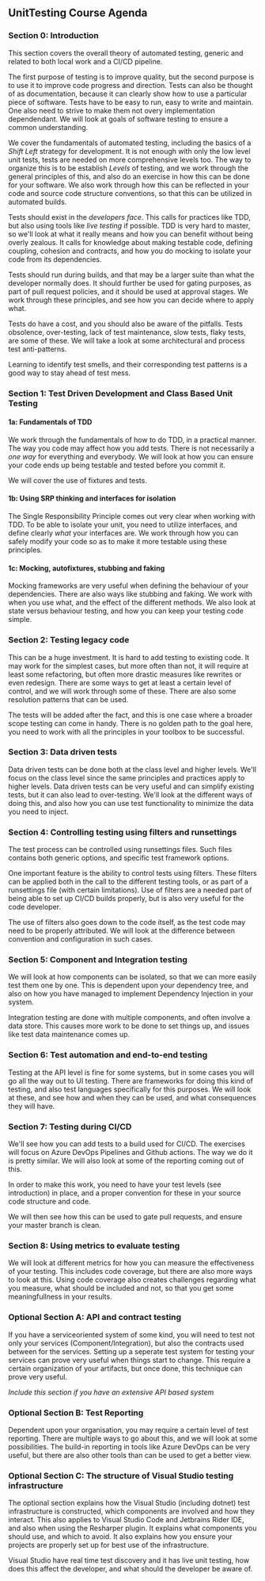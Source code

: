 ##  UnitTesting Course Agenda

### Section 0:  Introduction

This section covers the overall theory of automated testing, generic and related to both local work and a CI/CD pipeline.

The first purpose of testing is to improve quality, but the second purpose is to use it to improve code progress and direction.  Tests can also be thought of as documentation, because it can clearly show how to use a particular piece of software.
Tests have to be easy to run, easy to write and maintain. One also need to strive to make them not overy implementation dependendant. We will look at goals of software testing to ensure a common understanding.

We cover the fundamentals of automated testing, including the basics of a *Shift Left* strategy for development.  It is not enough with only the low level unit tests, tests are needed on more comprehensive levels too. The way to organize this is to be establish *Levels* of testing, and we work through the general principles of this, and also do an exercise in how this can be done for your software. We also work through how this can be reflected in your code and source code structure conventions, so that this can be utilized in automated builds.

Tests should exist in the *developers face*.  This calls for practices like TDD, but also using tools like *live testing* if possible.  TDD is very hard to master, so we'll look at what it really means and how you can benefit without being overly zealous.  It calls for knowledge about making testable code, defining coupling, cohesion and contracts, and how you do mocking to isolate your code from its dependencies.

Tests should run during builds, and that may be a larger suite than what the developer normally does.  It should further be used for gating purposes, as part of pull request policies, and it should be used at approval stages.  We work through these principles, and see how you can decide where to apply what.

Tests do have a cost, and you should also be aware of the pitfalls.  Tests obsolence, over-testing, lack of test maintenance, slow tests, flaky tests,  are some of these. We will take a look at some architectural and process test anti-patterns.

Learning to identify test smells, and their corresponding test patterns is a good way to stay ahead of test mess.


### Section 1: Test Driven Development and Class Based Unit Testing

#### 1a: Fundamentals of TDD

We work through the fundamentals of how to do TDD, in a practical manner.  The way you code may affect how you add tests.  There is not necessarily a *one way* for everything and everybody.  We will look at how you can ensure your code ends up being testable and tested before you commit it.  

We will cover the use of fixtures and tests.

#### 1b: Using SRP thinking and interfaces for isolation

The Single Responsibility Principle comes out very clear when working with TDD. To be able to isolate your unit, you need to utilize interfaces, and define clearly *what* your interfaces are.  We work through how you can safely modify your code so as to make it more testable using these principles.

#### 1c: Mocking, autofixtures, stubbing and faking

Mocking frameworks are very useful when defining the behaviour of your dependencies.  There are also ways like stubbing and faking. We work with when you use what, and the effect of the different methods.  We also look at state versus behaviour testing, and how you can keep your testing code simple.

### Section 2: Testing legacy code

This can be a huge investment.  It is hard to add testing to existing code.  It may work for the simplest cases, but more often than not, it will require at least some refactoring, but often more drastic measures like rewrites or even redesign.  There are some ways to get at least a certain level of control, and we will work through some of these.  There are also some resolution patterns that can be used.  

The tests will be added after the fact, and this is one case where a broader scope testing can come in handy.  There is no golden path to the goal here, you need to work with all the principles in your toolbox to be successful.  

### Section 3: Data driven tests

Data driven tests can be done both at the class level and higher levels.  We'll focus on the class level since the same principles and practices apply to higher levels.  Data driven tests can be very useful and can simplify existing tests, but it can also lead to over-testing.  We'll look at the different ways of doing this, and also how you can use test functionality to minimize the data you need to inject.

### Section 4: Controlling testing using filters and runsettings

The test process can be controlled using runsettings files.  Such files contains both generic options, and specific test framework options.  

One important feature is the ability to control tests using filters.  These filters can be applied both in the call to the different testing tools, or as part of a runsettings file (with certain limitations).  Use of filters are a needed part of being able to set up CI/CD builds properly, but is also very useful for the code developer.

The use of filters also goes down to the code itself, as the test code may need to be properly attributed.  We will look at the difference between convention and configuration in such cases. 

### Section 5: Component and Integration testing

We will look at how components can be isolated, so that we can more easily test them one by one. This is dependent upon your dependency tree, and also on how you have managed to implement Dependency Injection in your system.  

Integration testing are done with multiple components, and often involve a data store. This causes more work to be done to set things up, and issues like test data maintenance comes up.  

### Section 6: Test automation and end-to-end testing

Testing at the API level is fine for some systems, but in some cases you will go all the way out to UI testing. There are frameworks for doing this kind of testing, and also test languages specifically for this purposes.  We will look at these, and see how and when they can be used, and what consequences they will have.

### Section 7: Testing during CI/CD

We'll see how you can add tests to a build used for CI/CD.  The exercises will focus on Azure DevOps Pipelines and Github actions. The way we do it is pretty similar.  We will also look at some of the reporting coming out of this.

In order to make this work, you need to have your test levels (see introduction) in place, and a proper convention for these in your source code structure and code.

We will then see how this can be used to gate pull requests, and ensure your master branch is clean.

### Section 8: Using metrics to evaluate testing

We will look at different metrics for how you can measure the effectiveness of your testing.  This includes code coverage, but there are also more ways to look at this.  Using code coverage also creates challenges regarding what you measure, what should be included and not, so that you get some meaningfullness in your results.

### Optional Section A: API and contract testing

If you have a serviceoriented system of some kind, you will need to test not only your services (Component/Integration), but also the contracts used between for the services.  Setting up a seperate test system for testing your services can prove very useful when things start to change.  This require a certain organization of your artifacts, but once done, this technique can prove very useful.

*Include this section if you have an extensive API based system*

### Optional Section B:  Test Reporting

Dependent upon your organisation, you may require a certain level of test reporting.  There are multiple ways to go about this, and we will look at some possibilities.  The build-in reporting in tools like Azure DevOps can be very useful, but there are also other tools than can be used to get a better view.

### Optional Section C:  The structure of Visual Studio testing infrastructure  

The optional section explains how the Visual Studio (including dotnet) test infrastructure is constructed, which components are involved and how they interact.  This also applies to Visual Studio Code and Jetbrains Rider IDE, and also when using the Resharper plugin.  It explains what components you should use, and which to avoid.  It also explains how you ensure your projects are properly set up for best use of the infrastructure.

Visual Studio have real time test discovery and it has live unit testing, how does this affect the developer, and what should the developer be aware of.
